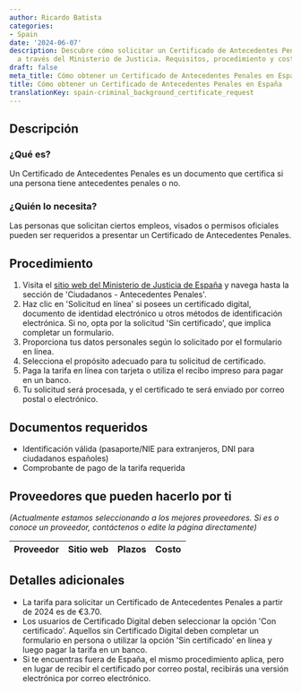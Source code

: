 ```yaml
---
author: Ricardo Batista
categories:
- Spain
date: '2024-06-07'
description: Descubre cómo solicitar un Certificado de Antecedentes Penales en España
  a través del Ministerio de Justicia. Requisitos, procedimiento y costos detallados.
draft: false
meta_title: Cómo obtener un Certificado de Antecedentes Penales en España
title: Cómo obtener un Certificado de Antecedentes Penales en España
translationKey: spain-criminal_background_certificate_request
---
```



## Descripción
### ¿Qué es?
Un Certificado de Antecedentes Penales es un documento que certifica si una persona tiene antecedentes penales o no.

### ¿Quién lo necesita?
Las personas que solicitan ciertos empleos, visados o permisos oficiales pueden ser requeridos a presentar un Certificado de Antecedentes Penales.

## Procedimiento
1. Visita el [sitio web del Ministerio de Justicia de España](https://www.mjusticia.gob.es/) y navega hasta la sección de 'Ciudadanos - Antecedentes Penales'.
2. Haz clic en 'Solicitud en línea' si posees un certificado digital, documento de identidad electrónico u otros métodos de identificación electrónica. Si no, opta por la solicitud 'Sin certificado', que implica completar un formulario.
3. Proporciona tus datos personales según lo solicitado por el formulario en línea.
4. Selecciona el propósito adecuado para tu solicitud de certificado.
5. Paga la tarifa en línea con tarjeta o utiliza el recibo impreso para pagar en un banco.
6. Tu solicitud será procesada, y el certificado te será enviado por correo postal o electrónico.

## Documentos requeridos
- Identificación válida (pasaporte/NIE para extranjeros, DNI para ciudadanos españoles)
- Comprobante de pago de la tarifa requerida

## Proveedores que pueden hacerlo por ti

_(Actualmente estamos seleccionando a los mejores proveedores. Si es o conoce un proveedor, contáctenos o edite la página directamente)_

| Proveedor | Sitio web | Plazos | Costo |
| --------------- | --------------- | :-------------: | :-------------: |

## Detalles adicionales
- La tarifa para solicitar un Certificado de Antecedentes Penales a partir de 2024 es de €3.70.
- Los usuarios de Certificado Digital deben seleccionar la opción 'Con certificado'. Aquellos sin Certificado Digital deben completar un formulario en persona o utilizar la opción 'Sin certificado' en línea y luego pagar la tarifa en un banco.
- Si te encuentras fuera de España, el mismo procedimiento aplica, pero en lugar de recibir el certificado por correo postal, recibirás una versión electrónica por correo electrónico.